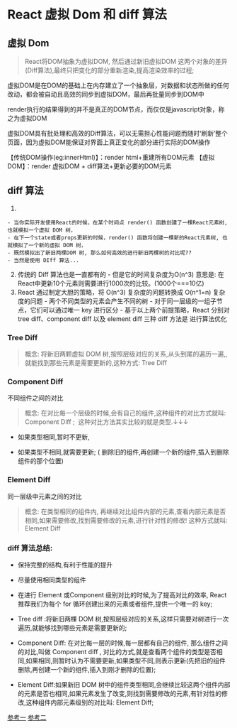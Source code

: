 # React 虚拟 Dom 和 diff 算法

  ## 虚拟 Dom

  > React将DOM抽象为虚拟DOM, 然后通过新旧虚拟DOM 这两个对象的差异(Diff算法),最终只把变化的部分重新渲染,提高渲染效率的过程;

  虚拟DOM是在DOM的基础上在内存建立了一个抽象层，对数据和状态所做的任何改动，都会被自动且高效的同步到虚拟DOM，最后再批量同步到DOM中

  render执行的结果得到的并不是真正的DOM节点，而仅仅是javascript对象，称之为虚拟DOM

  虚拟DOM具有批处理和高效的Diff算法，可以无需担心性能问题而随时‘刷新’整个页面，因为虚拟DOM能保证对界面上真正变化的部分进行实际的DOM操作

  【传统DOM操作(eg:innerHtml)】：render html+重建所有DOM元素
  【虚拟DOM】：render 虚拟DOM + diff算法+更新必要的DOM元素

  ## diff 算法
  1. 
    - 当你实际开发使用React的时候，在某个时间点 render() 函数创建了一棵React元素树,也就模拟一个虚拟 DOM 树，
    - 在下一个state或者props更新的时候，render() 函数将创建一棵新的React元素树, 也就模拟了一个新的虚拟 DOM 树，
    - 既然模拟出了新旧两棵DOM 树, 那么如何高效的进行新旧两棵树的对比呢??
    - 当然是使用 DIff 算法...
  2. 传统的 Diff 算法也是一直都有的
    - 但是它的时间复杂度为O(n^3) 意思是: 在React中更新10个元素则需要进行1000次的比较。(1000个===10亿)
  3. React 通过制定大胆的策略，将 O(n^3) 复杂度的问题转换成 O(n^1=n) 复杂度的问题
    - 两个不同类型的元素会产生不同的树 
    - 对于同一层级的一组子节点，它们可以通过唯一 key 进行区分
    - 基于以上两个前提策略，React 分别对 tree diff、component diff 以及 element diff 三种 diff 方法是 进行算法优化


### Tree Diff
  > 概念: 将新旧两颗虚拟 DOM 树,按照层级对应的关系,从头到尾的遍历一遍,,就能找到那些元素是需要更新的,这种方式: Tree Diff

### Component Diff
  不同组件之间的对比
  > 概念: 在对比每一个层级的时候,会有自己的组件,这种组件的对比方式就叫: Component Diff ;
​           这种对比方法其实比较的就是类型.↓↓↓
  - 如果类型相同,暂时不更新,

  - 如果类型不相同,就需要更新;   (  删除旧的组件,再创建一个新的组件,插入到删除组件的那个位置)

### Element Diff

  同一层级中元素之间的对比
  > 概念: 在类型相同的组件内, 再继续对比组件内部的元素,查看内部元素是否相同,如果需要修改,找到需要修改的元素,进行针对性的修改! 这种方式就叫: Element Diff

### diff 算法总结:


  - 保持完整的结构,有利于性能的提升

  - 尽量使用相同类型的组件

  - 在进行 Element 或Component 级别对比的时候,为了提高对比的效率, React 推荐我们为每个 for 循环创建出来的元素或者组件,提供一个唯一的 key;

  - Tree diff :将新旧两棵 DOM 树,按照层级对应的关系,这样只需要对树进行一次遍历,就能够找到哪些元素是需要更新的;

  - Component Diff: 在对比每一层的时候,每一层都有自己的组件, 那么组件之间的对比,叫做 Component diff , 对比的方式,就是查看两个组件的类型是否相同,如果相同,则暂时认为不需要更新,如果类型不同,则表示更新(先把旧的组件删除,再创建一个新的组件,插入到刚才删除的位置);

  - Element Diff:如果新旧 DOM 树中的组件类型相同,会继续比较这两个组件内部的元素是否也相同,如果元素发生了改变,则找到需要修改的元素,有针对性的修改,这种组件内部元素级别的对比叫: Element Diff;  


[参考一](https://juejin.im/post/5a3200fe51882554bd5111a0)
[参考二](https://www.jianshu.com/p/55e67e8739f6)